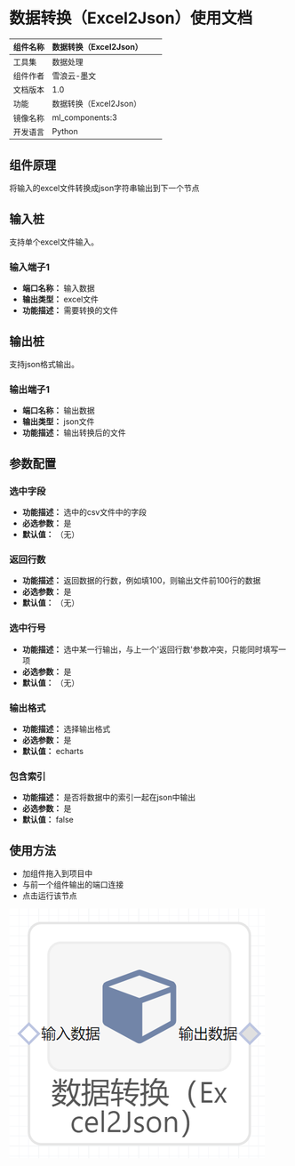 # 数据转换（Excel2Json）使用文档
| 组件名称 | 数据转换（Excel2Json）|  |  |
| --- | --- | --- | --- |
| 工具集 | 数据处理 |  |  |
| 组件作者 | 雪浪云-墨文 |  |  |
| 文档版本 | 1.0 |  |  |
| 功能 |数据转换（Excel2Json） |  |  |
| 镜像名称 | ml_components:3 |  |  |
| 开发语言 | Python |  |  |

## 组件原理
将输入的excel文件转换成json字符串输出到下一个节点
## 输入桩
支持单个excel文件输入。
### 输入端子1
- **端口名称：** 输入数据
- **输出类型：** excel文件
- **功能描述：** 需要转换的文件

## 输出桩
支持json格式输出。
### 输出端子1

- **端口名称：** 输出数据
- **输出类型：** json文件
- **功能描述：** 输出转换后的文件

## 参数配置
### 选中字段

- **功能描述：** 选中的csv文件中的字段
- **必选参数：** 是
- **默认值：** （无）
### 返回行数

- **功能描述：** 返回数据的行数，例如填100，则输出文件前100行的数据
- **必选参数：** 是
- **默认值：** （无）
### 选中行号

- **功能描述：** 选中某一行输出，与上一个'返回行数'参数冲突，只能同时填写一项
- **必选参数：** 是
- **默认值：** （无）
### 输出格式

- **功能描述：** 选择输出格式
- **必选参数：** 是
- **默认值：** echarts
### 包含索引

- **功能描述：** 是否将数据中的索引一起在json中输出
- **必选参数：** 是
- **默认值：** false



## 使用方法
- 加组件拖入到项目中
- 与前一个组件输出的端口连接
- 点击运行该节点


![](./img/数据转换（Excel2Json）.png)

